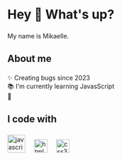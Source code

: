 <h1 align="left">Hey 👋 What's up?</h1>

###

<p align="left">My name is Mikaelle.</p>

###

<h2 align="left">About me</h2>

###

<p align="left">✨ Creating bugs since 2023<br>📚 I'm currently learning JavasScript<br>🎯</p>

###

<h2 align="left">I code with</h2>

###

<div align="left">
  <img src="https://cdn.jsdelivr.net/gh/devicons/devicon/icons/javascript/javascript-original.svg" height="40" alt="javascript logo"  />
  <img width="12" />
 <img src="https://cdn.jsdelivr.net/gh/devicons/devicon/icons/html5/html5-original.svg" height="30" alt="html5 logo"  />
  <img width="12" />
  <img src="https://cdn.jsdelivr.net/gh/devicons/devicon/icons/css3/css3-original.svg" height="30" alt="css3 logo"  />
  <img width="12" />

</div>

###
